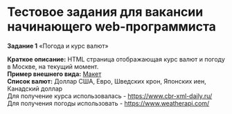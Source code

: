 # Тестовое задания для вакансии начинающего web-программиста

**Задание 1** «Погода и курс валют»

**Краткое описание:** HTML страница отображающая курс валют и погоду в Москве, на
текущий момент.  
**Пример внешнего вида:** [Макет](https://www.figma.com/file/pdnZndaO3ZlKn3rvBhHFdy/Untitled?node-id=0%3A1)  
**Список валют:** Доллар США, Евро, Шведских крон, Японских иен, Канадский доллар  
Для получение курса использовалась - https://www.cbr-xml-daily.ru/  
Для получения погоды использовать - https://www.weatherapi.com/  
